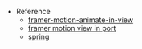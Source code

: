- Reference
  - [framer-motion-animate-in-view](https://codesandbox.io/s/framer-motion-animate-in-view-gqcc8)
  - [framer motion view in port](https://stackoverflow.com/questions/58958972/framer-motion-animate-when-element-is-in-view-when-you-scroll-to-element)
  - [spring](https://www.framer.com/docs/transition/#spring)
